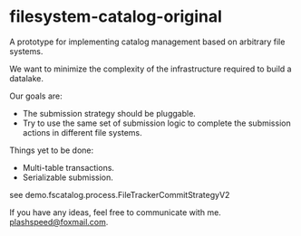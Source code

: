# filesystem-catalog-original
A prototype for implementing catalog management based on arbitrary file systems.

We want to minimize the complexity of the infrastructure required to build a datalake.

Our goals are:
- The submission strategy should be pluggable.
- Try to use the same set of submission logic to complete the submission actions in different file systems.

Things yet to be done:
- Multi-table transactions.
- Serializable submission.

see demo.fscatalog.process.FileTrackerCommitStrategyV2

If you have any ideas, feel free to communicate with me. plashspeed@foxmail.com.
